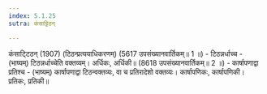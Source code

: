 ```yaml
---
index: 5.1.25
sutra: कंसाट्टिठन्

---
```

 कंसाटि्टठन् (1907) (टिठन्प्रत्ययाधिकरणम्) (5617 उपसंख्यानवार्तिकम्॥ 1 ॥) - टिठन्नर्धाच्च - (भाष्यम्) टिठन्नर्धाच्चेति वक्तव्यम्। अर्धिकः, अर्धिकी॥ (8618 उपसंख्यानवार्तिकम्॥ 2 ॥) - कार्षापणाद्वा प्रतिश्च - (भाष्यम्) कार्षापणाद्वा टिठन्वक्तव्यः, वा च प्रतिरादेशो वक्तव्यः। कार्षापणिकः, कार्षापणिकी। प्रतिकः, प्रतिकी॥ 